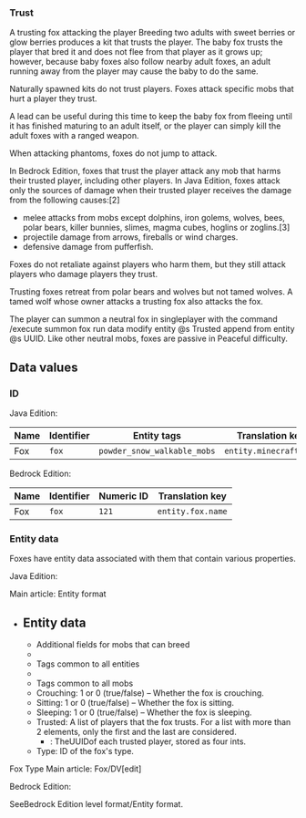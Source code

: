 ### Trust
A trusting fox attacking the player
Breeding two adults with sweet berries or glow berries produces a kit that trusts the player. The baby fox trusts the player that bred it and does not flee from that player as it grows up; however, because baby foxes also follow nearby adult foxes, an adult running away from the player may cause the baby to do the same. 

Naturally spawned kits do not trust players. Foxes attack specific mobs that hurt a player they trust.

A lead can be useful during this time to keep the baby fox from fleeing until it has finished maturing to an adult itself, or the player can simply kill the adult foxes with a ranged weapon.

When attacking phantoms, foxes do not jump to attack.

In Bedrock Edition, foxes that trust the player attack any mob that harms their trusted player, including other players. In Java Edition, foxes attack only the sources of damage when their trusted player receives the damage from the following causes:[2]

- melee attacks from mobs except dolphins, iron golems, wolves, bees, polar bears, killer bunnies, slimes, magma cubes, hoglins or zoglins.[3]
- projectile damage from arrows, fireballs or wind charges.
- defensive damage from pufferfish.

Foxes do not retaliate against players who harm them, but they still attack players who damage players they trust.

Trusting foxes retreat from polar bears and wolves but not tamed wolves. A tamed wolf whose owner attacks a trusting fox also attacks the fox.

The player can summon a neutral fox in singleplayer with the command /execute summon fox run data modify entity @s Trusted append from entity @s UUID. Like other neutral mobs, foxes are passive in Peaceful difficulty.

## Data values
### ID
Java Edition:

| Name | Identifier | Entity tags                 | Translation key        |
|------|------------|-----------------------------|------------------------|
| Fox  | `fox`      | `powder_snow_walkable_mobs` | `entity.minecraft.fox` |

Bedrock Edition:

| Name | Identifier | Numeric ID | Translation key   |
|------|------------|------------|-------------------|
| Fox  | `fox`      | `121`      | `entity.fox.name` |

### Entity data
Foxes have entity data associated with them that contain various properties.

Java Edition:

Main article: Entity format
- Entity data
	- 
	- Additional fields for mobs that can breed
	- 
	- Tags common to all entities
	- 
	- Tags common to all mobs
	- Crouching: 1 or 0 (true/false) – Whether the fox is crouching.
	- Sitting: 1 or 0 (true/false) – Whether the fox is sitting.
	- Sleeping: 1 or 0 (true/false) – Whether the fox is sleeping.
	- Trusted: A list of players that the fox trusts. For a list with more than 2 elements, only the first and the last are considered.
		- : TheUUIDof each trusted player, stored as four ints.
	- Type: ID of the fox's type.


Fox Type
Main article: Fox/DV[edit]

Bedrock Edition:

SeeBedrock Edition level format/Entity format.

